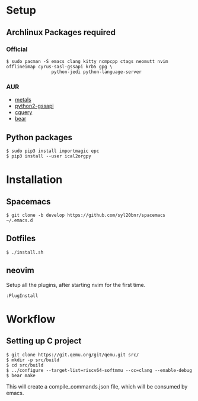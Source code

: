 # Setup
## Archlinux Packages required

### Official

```
$ sudo pacman -S emacs clang kitty ncmpcpp ctags neomutt nvim offlineimap cyrus-sasl-gssapi krb5 gpg \
                 python-jedi python-language-server
```

### AUR

   - [metals](https://aur.archlinux.org/packages/metals/)
   - [python2-gssapi](https://aur.archlinux.org/packages/python2-gssapi/)
   - [cquery](https://aur.archlinux.org/packages/cquery/)
   - [bear](https://aur.archlinux.org/packages/bear/)

## Python packages

```
$ sudo pip3 install importmagic epc 
$ pip3 install --user ical2orgpy
```

# Installation 
## Spacemacs
```
$ git clone -b develop https://github.com/syl20bnr/spacemacs ~/.emacs.d
```

## Dotfiles

```
$ ./install.sh
```

## neovim
Setup all the plugins, after starting nvim for the first time.
```
:PlugInstall
```

# Workflow

## Setting up C project

```
$ git clone https://git.qemu.org/git/qemu.git src/
$ mkdir -p src/build
$ cd src/build
$ ../configure --target-list=riscv64-softmmu --cc=clang --enable-debug
$ bear make
```
This will create a compile_commands.json file, which will be consumed by emacs.
